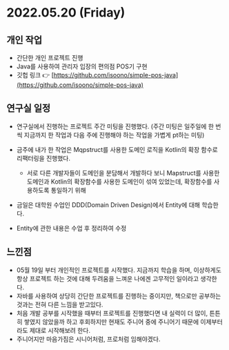 # 2022.05.20 (Friday)

## 개인 작업

* 간단한 개인 프로젝트 진행&#x20;
* Java를 사용하여 관리자 입장의 편의점 POS기 구현
* 깃헙 링크 👉 [https://github.com/isoono/simple-pos-java](https://github.com/isoono/simple-pos-java)



## 연구실 일정

* 연구실에서 진행하는 프로젝트 주간 미팅을 진행했다. (주간 미팅은 일주일에 한 번씩 지금까지 한 작업과 다음 주에 진행해야 하는 작업을 가볍게 pt하는 미팅)
* 금주에 내가 한 작업은 Mqpstruct를 사용한 도메인 로직을 Kotlin의 확장 함수로 리팩터링을 진행했다.
  * 서로 다른 개발자들이 도메인을 분담해서 개발하다 보니 Mapstruct를 사용한 도메인과 Kotlin의 확장함수를 사용한 도메인이 섞여 있었는데, 확장함수를 사용하도록 통일하기 위해&#x20;



* 금일은 대학원 수업인 DDD(Domain Driven Design)에서 Entity에 대해 학습한다.
* Entity에 관한 내용은 수업 후 정리하여 수정



## 느낀점

* 05월 19일 부터 개인적인 프로젝트를 시작했다. 지금까지 학습을 하며, 이상하게도 항상 프로젝트 하는 것에 대해 두려움을 느껴운 나에겐 고무적인 일이라고 생각한다.
* 자바를 사용하여 상당히 간단한 프로젝트를 진행하는 중이지만, 책으로만 공부하는 것과는 전혀 다른 느낌을 받고있다.&#x20;
* 처음 개발 공부를 시작했을 때부터 프로젝트를 진행했다면 내 실력이 더 많이, 튼튼히 쌓였지 않았을까 하고 후회하지만 현재도 주니어 중에 주니어기 때문에 이제부터라도 제대로 시작해보려 한다.&#x20;
* 주니어지만 마음가짐은 시니어처럼, 프로처럼 임해야겠다.
